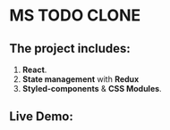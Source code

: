 # MS TODO CLONE

## The project includes:

1. **React**.
2. **State management** with **Redux**
3. **Styled-components** & **CSS Modules**.

## Live Demo:
